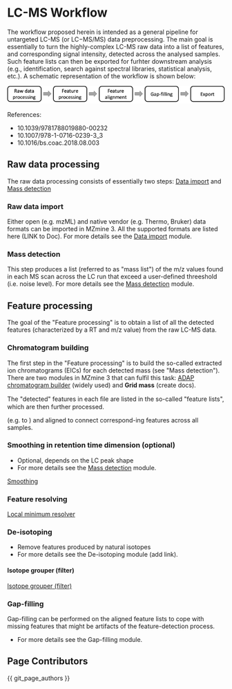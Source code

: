 # LC-MS Workflow
The workflow proposed herein is intended as a general pipeline for untargeted LC-MS (or LC−MS/MS) data preprocessing. The main goal is essentially to turn the highly-complex LC-MS raw data into a list of features, and corresponding signal intensity, detected across the analysed samples. Such feature lists can then be exported for furhter downstream analysis (e.g., identification, search against spectral libraries, statistical analysis, etc.). A schematic representation of the workflow is shown below:

![workflow-image](workflow-image.png)

References:
- 10.1039/9781788019880-00232
- 10.1007/978-1-0716-0239-3_3
- 10.1016/bs.coac.2018.08.003

## Raw data processing
The raw data processing consists of essentially two steps: [Data import](../../module_docs/io/raw_data_import/data-import.md#lc-ms-data) and [Mass detection](../../module_docs/featdet_mass_detection/mass-detection.md)
  
### Raw data import
Either open (e.g. mzML) and native vendor (e.g. Thermo, Bruker) data formats can be imported in MZmine 3. All the supported formats are listed here (LINK to Doc). For more details see the [Data import](../../module_docs/io/raw_data_import/data-import.md#lc-ms-data) module.

### Mass detection
This step produces a list (referred to as "mass list") of the m/z values found in each MS scan across the LC run that exceed a user-defined threeshold (i.e. noise level). For more details see the [Mass detection](../../module_docs/featdet_mass_detection/mass-detection.md) module.

## Feature processing
The goal of the "Feature processing" is to obtain a list of all the detected features (characterized by a RT and m/z value) from the raw LC-MS data.


### Chromatogram building
The first step in the "Feature processing" is to build the so-called extracted ion chromatograms (EICs) for each detected mass (see "Mass detection").
There are two modules in MZmine 3 that can fulfil this task: [ADAP chromatogram builder](../../module_docs/featdet_adap_chromatogram_builder/adap-chromatogram-builder.md) (widely used) and **Grid mass** (create docs).

The "detected" features in each ﬁle are listed in the so-called "feature lists", which are then further processed.

(e.g.  to  ) and aligned to connect correspond-ing features across all samples.


### Smoothing in retention time dimension (optional)
- Optional, depends on the LC peak shape
- For more details see the [Mass detection](../../module_docs/featdet_mass_detection/mass-detection.md) module.

[Smoothing](../../module_docs/featdet_smoothing/smoothing.md)

### Feature resolving

[Local minimum resolver](../../module_docs/featdet_resolver_local_minimum/local-minimum-resolver.md)

### De-isotoping
- Remove features produced by natural isotopes
- For more details see the De-isotoping module (add link).

#### Isotope grouper (filter)

[Isotope grouper (filter)](../../module_docs/filter_isotopegrouper/isotope_grouper.md)

### Gap-filling
Gap-filling can be performed on the aligned feature lists to cope with missing features that might be artifacts of the feature-detection process.
- For more details see the Gap-filling module.




## Page Contributors

{{ git_page_authors }}
